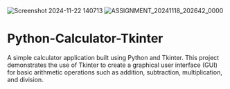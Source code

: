 ![Screenshot 2024-11-22 140713](https://github.com/user-attachments/assets/342bb48f-9125-4732-b774-c5d836b62538)
![ASSIGNMENT_20241118_202642_0000](https://github.com/user-attachments/assets/5002a7b2-f05c-4d77-9a28-88b33dee1931)
# Python-Calculator-Tkinter
A simple calculator application built using Python and Tkinter. This project demonstrates the use of Tkinter to create a graphical user interface (GUI) for basic arithmetic operations such as addition, subtraction, multiplication, and division.
